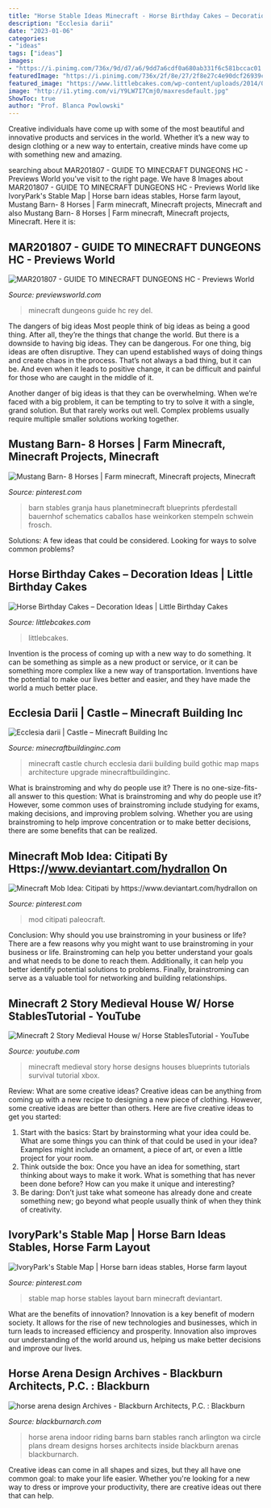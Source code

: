 ```yaml
---
title: "Horse Stable Ideas Minecraft - Horse Birthday Cakes – Decoration Ideas"
description: "Ecclesia darii"
date: "2023-01-06"
categories:
- "ideas"
tags: ["ideas"]
images:
- "https://i.pinimg.com/736x/9d/d7/a6/9dd7a6cdf0a680ab331f6c581bccac01.jpg"
featuredImage: "https://i.pinimg.com/736x/2f/8e/27/2f8e27c4e90dcf26939cbcded93ea96d--sims-.jpg"
featured_image: "https://www.littlebcakes.com/wp-content/uploads/2014/01/Horse-Cakes.jpg"
image: "http://i1.ytimg.com/vi/Y9LW7I7Cmj0/maxresdefault.jpg"
ShowToc: true
author: "Prof. Blanca Powlowski"
---
```



Creative individuals have come up with some of the most beautiful and innovative products and services in the world. Whether it’s a new way to design clothing or a new way to entertain, creative minds have come up with something new and amazing.

	

		
searching about MAR201807 - GUIDE TO MINECRAFT DUNGEONS HC - Previews World you've visit to the right page. We have 8 Images about MAR201807 - GUIDE TO MINECRAFT DUNGEONS HC - Previews World like IvoryPark&#039;s Stable Map | Horse barn ideas stables, Horse farm layout, Mustang Barn- 8 Horses | Farm minecraft, Minecraft projects, Minecraft and also Mustang Barn- 8 Horses | Farm minecraft, Minecraft projects, Minecraft. Here it is:
		
    
## MAR201807 - GUIDE TO MINECRAFT DUNGEONS HC - Previews World

<img loading=lazy src="https://www.previewsworld.com/SiteImage/MainImage/STL152837.jpg" onerror="this.onerror=null;this.src='https://tse1.mm.bing.net/th?id=OIP.hkn2-fj_uRzXWPtoEQRQVwHaKW&amp;pid=15.1';" alt="MAR201807 - GUIDE TO MINECRAFT DUNGEONS HC - Previews World">

_Source: previewsworld.com_

>minecraft dungeons guide hc rey del. 

	

The dangers of big ideas
Most people think of big ideas as being a good thing. After all, they’re the things that change the world. But there is a downside to having big ideas. They can be dangerous.
For one thing, big ideas are often disruptive. They can upend established ways of doing things and create chaos in the process. That’s not always a bad thing, but it can be. And even when it leads to positive change, it can be difficult and painful for those who are caught in the middle of it.

Another danger of big ideas is that they can be overwhelming. When we’re faced with a big problem, it can be tempting to try to solve it with a single, grand solution. But that rarely works out well. Complex problems usually require multiple smaller solutions working together.

    
## Mustang Barn- 8 Horses | Farm Minecraft, Minecraft Projects, Minecraft

<img loading=lazy src="https://i.pinimg.com/736x/bf/1a/ce/bf1ace3557c4861953df8ecaf887b00f.jpg" onerror="this.onerror=null;this.src='https://tse4.mm.bing.net/th?id=OIP.tseBCLcaKXXFFhQ5k9lZcwHaEM&amp;pid=15.1';" alt="Mustang Barn- 8 Horses | Farm minecraft, Minecraft projects, Minecraft">

_Source: pinterest.com_

>barn stables granja haus planetminecraft blueprints pferdestall bauernhof schematics caballos hase weinkorken stempeln schwein frosch. 

	

Solutions: A few ideas that could be considered.
Looking for ways to solve common problems?

    
## Horse Birthday Cakes – Decoration Ideas | Little Birthday Cakes

<img loading=lazy src="https://www.littlebcakes.com/wp-content/uploads/2014/01/Horse-Cakes.jpg" onerror="this.onerror=null;this.src='https://tse3.mm.bing.net/th?id=OIP.TokpmUsLakoOxujZIUz46wHaFj&amp;pid=15.1';" alt="Horse Birthday Cakes – Decoration Ideas | Little Birthday Cakes">

_Source: littlebcakes.com_

>littlebcakes. 

	

Invention is the process of coming up with a new way to do something. It can be something as simple as a new product or service, or it can be something more complex like a new way of transportation. Inventions have the potential to make our lives better and easier, and they have made the world a much better place.

    
## Ecclesia Darii | Castle – Minecraft Building Inc

<img loading=lazy src="http://minecraftbuildinginc.com/wp-content/uploads/2013/10/Ecclesia-darii-Minecraft-castle-ideas-6.jpg" onerror="this.onerror=null;this.src='https://tse3.mm.bing.net/th?id=OIP.yxNsb3f5EQpjuTtvGoTzSgHaEK&amp;pid=15.1';" alt="Ecclesia darii | Castle – Minecraft Building Inc">

_Source: minecraftbuildinginc.com_

>minecraft castle church ecclesia darii building build gothic map maps architecture upgrade minecraftbuildinginc. 

	

What is brainstroming and why do people use it?
There is no one-size-fits-all answer to this question: What is brainstroming and why do people use it? However, some common uses of brainstroming include studying for exams, making decisions, and improving problem solving. Whether you are using brainstroming to help improve concentration or to make better decisions, there are some benefits that can be realized.

    
## Minecraft Mob Idea: Citipati By Https://www.deviantart.com/hydrallon On

<img loading=lazy src="https://i.pinimg.com/736x/9d/d7/a6/9dd7a6cdf0a680ab331f6c581bccac01.jpg" onerror="this.onerror=null;this.src='https://tse3.mm.bing.net/th?id=OIP.1HAM0jgmhQv0JFcdccnPvQHaET&amp;pid=15.1';" alt="Minecraft Mob Idea: Citipati by https://www.deviantart.com/hydrallon on">

_Source: pinterest.com_

>mod citipati paleocraft. 

	

Conclusion: Why should you use brainstroming in your business or life?
There are a few reasons why you might want to use brainstroming in your business or life. Brainstroming can help you better understand your goals and what needs to be done to reach them. Additionally, it can help you better identify potential solutions to problems. Finally, brainstroming can serve as a valuable tool for networking and building relationships.

    
## Minecraft 2 Story Medieval House W/ Horse StablesTutorial - YouTube

<img loading=lazy src="http://i1.ytimg.com/vi/Y9LW7I7Cmj0/maxresdefault.jpg" onerror="this.onerror=null;this.src='https://tse1.mm.bing.net/th?id=OIP.bLZIr2YNyolgJEIi92DKzAHaEK&amp;pid=15.1';" alt="Minecraft 2 Story Medieval House w/ Horse StablesTutorial - YouTube">

_Source: youtube.com_

>minecraft medieval story horse designs houses blueprints tutorials survival tutorial xbox. 

	

Review: What are some creative ideas?
Creative ideas can be anything from coming up with a new recipe to designing a new piece of clothing. However, some creative ideas are better than others. Here are five creative ideas to get you started: 
1. Start with the basics: Start by brainstorming what your idea could be. What are some things you can think of that could be used in your idea? Examples might include an ornament, a piece of art, or even a little project for your room. 
2. Think outside the box: Once you have an idea for something, start thinking about ways to make it work. What is something that has never been done before? How can you make it unique and interesting? 
3. Be daring: Don’t just take what someone has already done and create something new; go beyond what people usually think of when they think of creativity.

    
## IvoryPark&#039;s Stable Map | Horse Barn Ideas Stables, Horse Farm Layout

<img loading=lazy src="https://i.pinimg.com/736x/2f/8e/27/2f8e27c4e90dcf26939cbcded93ea96d--sims-.jpg" onerror="this.onerror=null;this.src='https://tse3.mm.bing.net/th?id=OIP.nG9VYs0QS7867PcFnh0gaQHaF5&amp;pid=15.1';" alt="IvoryPark&#039;s Stable Map | Horse barn ideas stables, Horse farm layout">

_Source: pinterest.com_

>stable map horse stables layout barn minecraft deviantart. 

	

What are the benefits of innovation?
Innovation is a key benefit of modern society. It allows for the rise of new technologies and businesses, which in turn leads to increased efficiency and prosperity. Innovation also improves our understanding of the world around us, helping us make better decisions and improve our lives.

    
## Horse Arena Design Archives - Blackburn Architects, P.C. : Blackburn

<img loading=lazy src="http://blackburnarch.com/site/wp-content/uploads/2012/02/img_4859.jpg" onerror="this.onerror=null;this.src='https://tse1.mm.bing.net/th?id=OIP.-LDeHTepXN0cN-SdjLAaIQHaE7&amp;pid=15.1';" alt="horse arena design Archives - Blackburn Architects, P.C. : Blackburn">

_Source: blackburnarch.com_

>horse arena indoor riding barns barn stables ranch arlington wa circle plans dream designs horses architects inside blackburn arenas blackburnarch. 

	

Creative ideas can come in all shapes and sizes, but they all have one common goal: to make your life easier. Whether you're looking for a new way to dress or improve your productivity, there are creative ideas out there that can help.

